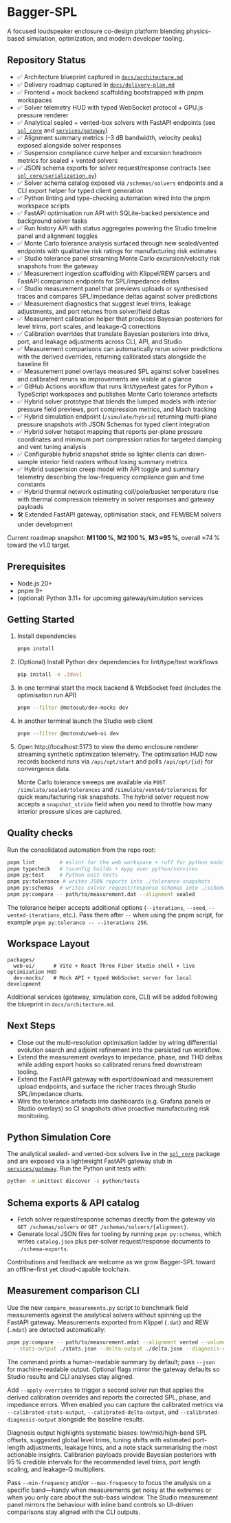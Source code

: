 # Bagger-SPL

A focused loudspeaker enclosure co-design platform blending physics-based simulation, optimization, and modern developer tooling.

## Repository Status
- ✅ Architecture blueprint captured in [`docs/architecture.md`](docs/architecture.md)
- ✅ Delivery roadmap captured in [`docs/delivery-plan.md`](docs/delivery-plan.md)
- ✅ Frontend + mock backend scaffolding bootstrapped with pnpm workspaces
- ✅ Solver telemetry HUD with typed WebSocket protocol + GPU.js pressure renderer
- ✅ Analytical sealed + vented-box solvers with FastAPI endpoints (see [`spl_core`](python/spl_core) and [`services/gateway`](services/gateway))
- ✅ Alignment summary metrics (-3 dB bandwidth, velocity peaks) exposed alongside solver responses
- ✅ Suspension compliance curve helper and excursion headroom metrics for sealed + vented solvers
- ✅ JSON schema exports for solver request/response contracts (see [`spl_core/serialization.py`](python/spl_core/serialization.py))
- ✅ Solver schema catalog exposed via `/schemas/solvers` endpoints and a CLI export helper for typed client generation
- ✅ Python linting and type-checking automation wired into the pnpm workspace scripts
- ✅ FastAPI optimisation run API with SQLite-backed persistence and background solver tasks
- ✅ Run history API with status aggregates powering the Studio timeline panel and alignment toggles
- ✅ Monte Carlo tolerance analysis surfaced through new sealed/vented endpoints with qualitative risk ratings for manufacturing risk estimates
- ✅ Studio tolerance panel streaming Monte Carlo excursion/velocity risk snapshots from the gateway
- ✅ Measurement ingestion scaffolding with Klippel/REW parsers and FastAPI comparison endpoints for SPL/impedance deltas
- ✅ Studio measurement panel that previews uploads or synthesised traces and compares SPL/impedance deltas against solver predictions
- ✅ Measurement diagnostics that suggest level trims, leakage adjustments, and port retunes from solver/field deltas
- ✅ Measurement calibration helper that produces Bayesian posteriors for level trims, port scales, and leakage-Q corrections
- ✅ Calibration overrides that translate Bayesian posteriors into drive, port, and leakage adjustments across CLI, API, and Studio
- ✅ Measurement comparisons can automatically rerun solver predictions with the derived overrides, returning calibrated stats alongside the baseline fit
- ✅ Measurement panel overlays measured SPL against solver baselines and calibrated reruns so improvements are visible at a glance
- ✅ GitHub Actions workflow that runs lint/type/test gates for Python + TypeScript workspaces and publishes Monte Carlo tolerance artefacts
- ✅ Hybrid solver prototype that blends the lumped models with interior pressure field
  previews, port compression metrics, and Mach tracking
- ✅ Hybrid simulation endpoint (`/simulate/hybrid`) returning multi-plane pressure
  snapshots with JSON Schemas for typed client integration
- ✅ Hybrid solver hotspot mapping that reports per-plane pressure coordinates and
  minimum port compression ratios for targeted damping and vent tuning analysis
- ✅ Configurable hybrid snapshot stride so lighter clients can down-sample interior
  field rasters without losing summary metrics
- ✅ Hybrid suspension creep model with API toggle and summary telemetry describing
  the low-frequency compliance gain and time constants
- ✅ Hybrid thermal network estimating coil/pole/basket temperature rise with thermal
  compression telemetry in solver responses and gateway payloads
- 🛠️ Extended FastAPI gateway, optimisation stack, and FEM/BEM solvers under development

Current roadmap snapshot: **M1 100 %**, **M2 100 %**, **M3 ≈95 %**, overall ≈74 % toward the v1.0 target.

## Prerequisites
- Node.js 20+
- pnpm 9+
- (optional) Python 3.11+ for upcoming gateway/simulation services

## Getting Started
1. Install dependencies
   ```bash
   pnpm install
   ```
2. (Optional) Install Python dev dependencies for lint/type/test workflows
   ```bash
   pip install -e .[dev]
   ```
3. In one terminal start the mock backend & WebSocket feed (includes the optimisation run API)
   ```bash
   pnpm --filter @motosub/dev-mocks dev
   ```
4. In another terminal launch the Studio web client
   ```bash
   pnpm --filter @motosub/web-ui dev
   ```
5. Open http://localhost:5173 to view the demo enclosure renderer streaming synthetic optimization telemetry.
   The optimisation HUD now records backend runs via `/api/opt/start` and polls `/api/opt/{id}` for convergence data.

   Monte Carlo tolerance sweeps are available via `POST /simulate/sealed/tolerances` and `/simulate/vented/tolerances` for quick manufacturing risk snapshots. The hybrid solver request now accepts a `snapshot_stride` field when you need to throttle how many interior pressure slices are captured.

## Quality checks

Run the consolidated automation from the repo root:

```bash
pnpm lint        # eslint for the web workspace + ruff for python modules
pnpm typecheck   # tsconfig builds + mypy over python/services
pnpm py:test     # Python unit tests
pnpm py:tolerance # writes JSON reports into ./tolerance-snapshots
pnpm py:schemas  # writes solver request/response schemas into ./schema-exports
pnpm py:compare -- path/to/measurement.dat --alignment sealed
```

The tolerance helper accepts additional options (`--iterations`, `--seed`, `--vented-iterations`, etc.). Pass them after `--` when using the pnpm script, for example `pnpm py:tolerance -- --iterations 256`.

## Workspace Layout
```
packages/
  web-ui/      # Vite + React Three Fiber Studio shell + live optimization HUD
  dev-mocks/   # Mock API + typed WebSocket server for local development
```

Additional services (gateway, simulation core, CLI) will be added following the blueprint in `docs/architecture.md`.

## Next Steps
- Close out the multi-resolution optimisation ladder by wiring differential evolution search and adjoint refinement into the persisted run workflow.
- Extend the measurement overlays to impedance, phase, and THD deltas while adding export hooks so calibrated reruns feed downstream tooling.
- Extend the FastAPI gateway with export/download and measurement upload endpoints, and surface the richer traces through Studio SPL/impedance charts.
- Wire the tolerance artefacts into dashboards (e.g. Grafana panels or Studio overlays) so CI snapshots drive proactive manufacturing risk monitoring.

## Python Simulation Core

The analytical sealed- and vented-box solvers live in the [`spl_core`](python/spl_core) package
and are exposed via a lightweight FastAPI gateway stub in
[`services/gateway`](services/gateway). Run the Python unit tests with:

```bash
python -m unittest discover -s python/tests
```

## Schema exports & API catalog

- Fetch solver request/response schemas directly from the gateway via `GET /schemas/solvers` or `GET /schemas/solvers/{alignment}`.
- Generate local JSON files for tooling by running `pnpm py:schemas`, which writes `catalog.json` plus per-solver request/response documents to `./schema-exports`.

Contributions and feedback are welcome as we grow Bagger-SPL toward an offline-first yet cloud-capable toolchain.

## Measurement comparison CLI

Use the new `compare_measurements.py` script to benchmark field measurements against the analytical solvers without spinning up the FastAPI gateway. Measurements exported from Klippel (`.dat`) and REW (`.mdat`) are detected automatically:

```bash
pnpm py:compare -- path/to/measurement.mdat --alignment vented --volume 62 --drive-voltage 2.83 \
  --stats-output ./stats.json --delta-output ./delta.json --diagnosis-output ./diagnosis.json --calibration-output ./calibration.json
```

The command prints a human-readable summary by default; pass `--json` for machine-readable output. Optional flags mirror the gateway defaults so Studio results and CLI analyses stay aligned.

Add `--apply-overrides` to trigger a second solver run that applies the derived calibration overrides and reports the corrected SPL, phase, and impedance errors. When enabled you can capture the calibrated metrics via `--calibrated-stats-output`, `--calibrated-delta-output`, and `--calibrated-diagnosis-output` alongside the baseline results.

Diagnosis output highlights systematic biases: low/mid/high-band SPL offsets, suggested global level trims, tuning shifts with estimated port-length adjustments, leakage hints, and a note stack summarising the most actionable insights. Calibration payloads provide Bayesian posteriors with 95 % credible intervals for the recommended level trims, port length scaling, and leakage-Q multipliers.

Pass `--min-frequency` and/or `--max-frequency` to focus the analysis on a specific band—handy when measurements get noisy at the extremes or when you only care about the sub-bass window. The Studio measurement panel mirrors the behaviour with inline band controls so UI-driven comparisons stay aligned with the CLI outputs.
